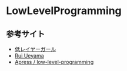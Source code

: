 # LowLevelProgramming

## 参考サイト
- [低レイヤーガール](https://www.youtube.com/channel/UCMsstGhINXdpMqo9tsElCMQ)
- [Rui Ueyama](https://www.youtube.com/channel/UCyEOiuZoutEJrE3zvfJV7aQ/videos)
- [Apress / low-level-programming](https://github.com/Apress/low-level-programming)
